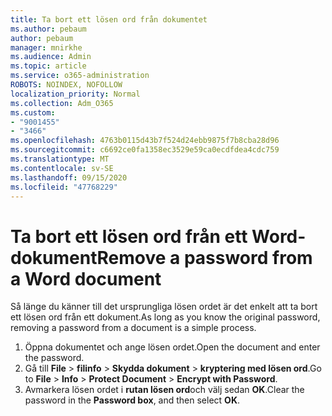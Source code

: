 ```yaml
---
title: Ta bort ett lösen ord från dokumentet
ms.author: pebaum
author: pebaum
manager: mnirkhe
ms.audience: Admin
ms.topic: article
ms.service: o365-administration
ROBOTS: NOINDEX, NOFOLLOW
localization_priority: Normal
ms.collection: Adm_O365
ms.custom:
- "9001455"
- "3466"
ms.openlocfilehash: 4763b0115d43b7f524d24ebb9875f7b8cba28d96
ms.sourcegitcommit: c6692ce0fa1358ec3529e59ca0ecdfdea4cdc759
ms.translationtype: MT
ms.contentlocale: sv-SE
ms.lasthandoff: 09/15/2020
ms.locfileid: "47768229"
---
```

# <a name="remove-a-password-from-a-word-document"></a><span data-ttu-id="2037f-102">Ta bort ett lösen ord från ett Word-dokument</span><span class="sxs-lookup"><span data-stu-id="2037f-102">Remove a password from a Word document</span></span>

<span data-ttu-id="2037f-103">Så länge du känner till det ursprungliga lösen ordet är det enkelt att ta bort ett lösen ord från ett dokument.</span><span class="sxs-lookup"><span data-stu-id="2037f-103">As long as you know the original password, removing a password from a document is a simple process.</span></span>

1. <span data-ttu-id="2037f-104">Öppna dokumentet och ange lösen ordet.</span><span class="sxs-lookup"><span data-stu-id="2037f-104">Open the document and enter the password.</span></span>
2. <span data-ttu-id="2037f-105">Gå till **File**  >  **filinfo**  >  **Skydda dokument**  >  **kryptering med lösen ord**.</span><span class="sxs-lookup"><span data-stu-id="2037f-105">Go to **File** > **Info** > **Protect Document** > **Encrypt with Password**.</span></span>
3. <span data-ttu-id="2037f-106">Avmarkera lösen ordet i **rutan lösen ord**och välj sedan **OK**.</span><span class="sxs-lookup"><span data-stu-id="2037f-106">Clear the password in the **Password box**, and then select **OK**.</span></span>